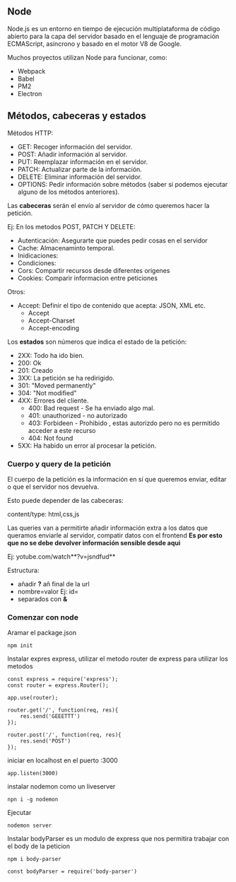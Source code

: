 ## Node

Node.js es un entorno en tiempo de ejecución multiplataforma de código abierto para la capa del servidor basado en el lenguaje de programación ECMAScript, asíncrono y basado en el motor V8 de Google.

Muchos proyectos utilizan Node para funcionar, como:

  - Webpack
  - Babel
  - PM2
  - Electron

## Métodos, cabeceras y estados

Métodos HTTP:

- GET: Recoger información del servidor.
- POST: Añadir información al servidor.
- PUT: Reemplazar información en el servidor.
- PATCH: Actualizar parte de la información.
- DELETE: Eliminar información del servidor.
- OPTIONS: Pedir información sobre métodos (saber si podemos ejecutar alguno de los métodos anteriores).

Las **cabeceras** serán el envío al servidor de cómo queremos hacer la petición.

Ej: En los metodos POST, PATCH Y DELETE:

- Autenticación: Asegurarte que puedes pedir cosas en el servidor
- Cache: Almacenaminto temporal.
- Inidicaciones: 
- Condiciones: 
- Cors: Compartir recursos desde diferentes origenes
- Cookies: Comparir informacion entre peticiones

Otros:
- Accept: Definir el tipo de contenido que acepta: JSON, XML etc.
  - Accept
  - Accept-Charset
  - Accept-encoding
 

Los **estados** son números que indica el estado de la petición:

- 2XX: Todo ha ido bien.
 - 200: Ok
 - 201: Creado
- 3XX: La petición se ha redirigido.
 - 301: "Moved permanently"
 - 304: "Not modified"
- 4XX: Errores del cliente.
  - 400: Bad request - Se ha enviado algo mal.
  - 401: unauthorized - no autorizado
  - 403: Forbideen - Prohibido , estas autorizdo pero no es permitido acceder a este recurso 	
  - 404: Not found
- 5XX: Ha habido un error al procesar la petición.

### Cuerpo y query de la petición

El cuerpo de la petición es la información en sí que queremos enviar, editar o que el servidor nos devuelva.

Esto puede depender de las cabeceras:

 content/type: html,css,js


Las queries van a permitirte añadir información extra a los datos que queramos enviarle al servidor, compatir datos con el frontend **Es por esto que no se debe devolver información sensible desde aqui**

Ej: yotube.com/watch**?v=jsndfud**

Estructura:

- añadir **?** añ final de la url
- nombre=valor Ej: id=
- separados con **&**

### Comenzar con node

Aramar el package.json
```
npm init
```

Instalar expres express, utilizar el metodo router de express para utilizar los metodos

```
const express = require('express');
const router = express.Router();

app.use(router);

router.get('/', function(req, res){
    res.send('GEEETTT')
});

router.post('/', function(req, res){
    res.send('POST')
});
```
iniciar en localhost en el puerto :3000
```
app.listen(3000)
```
instalar nodemon como un liveserver

```
npn i -g nodemon
```
Ejecutar 

```
nodemon server	
```

Instalar bodyParser es un modulo de express que nos permitira trabajar con el body de la peticion
```
npm i body-parser

const bodyParser = require('body-parser')
```

